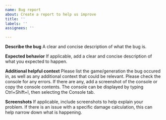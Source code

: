 ```yaml
---
name: Bug report
about: Create a report to help us improve
title: ''
labels: ''
assignees: ''

---
```


**Describe the bug**
A clear and concise description of what the bug is.

**Expected behavior**
If applicable, add a clear and concise description of what you expected to happen.

**Additional helpful context**
Please list the game/generation the bug occured in, as well as any additional context that could be relevant.
Please check the console for any errors. If there are any, add a screenshot of the console or copy the console contents.
The console can be displayed by typing Ctrl+Shift+I, then selecting the Console tab.

**Screenshots**
If applicable, include screenshots to help explain your problem.
If there is an issue with a specific damage calculation, this can help narrow down what is happening.
